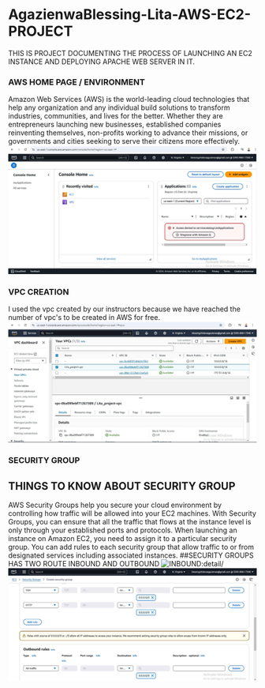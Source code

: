 # AgazienwaBlessing-Lita-AWS-EC2-PROJECT
 THIS IS PROJECT DOCUMENTING THE PROCESS OF LAUNCHING AN EC2 INSTANCE AND DEPLOYING APACHE WEB SERVER IN IT.
### AWS HOME PAGE / ENVIRONMENT
Amazon Web Services (AWS) is the world-leading cloud 
technologies that help any organization and any individual build 
solutions to transform industries, communities, and lives for the better.
Whether they are entrepreneurs launching new businesses, established 
companies reinventing themselves, non-profits working to advance their
missions, or governments and cities seeking to serve their citizens more 
effectively.
![AWS:detail/](/aws_homepage.JPG)
### VPC CREATION
I used the vpc created by our instructors because we have reached the 
number of vpc's to be created in AWS for free.
![AWS:detail/](/vpc.JPG)
### SECURITY GROUP
## THINGS TO KNOW ABOUT SECURITY GROUP
AWS Security Groups help you secure your cloud environment by controlling
how traffic will be allowed into your EC2 machines. With Security Groups,
you can ensure that all the traffic that flows at the instance level is 
only through your established ports and protocols.
When launching an instance on Amazon EC2, you need to assign it to a 
particular security group. You can add rules to each security group that
allow traffic to or from designated services including associated instances.
##SECURITY GROUPS HAS TWO ROUTE INBOUND AND OUTBOUND
![INBOUND:detail/](Security_Group/.JPG)
![OUTBOUND:detail/](/security_group2.JPG)
